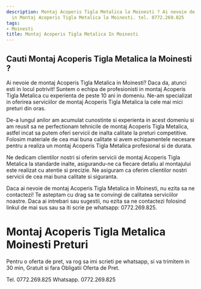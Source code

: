 ```yaml
---
description: Montaj Acoperis Tigla Metalica la Moinesti ? Ai nevoie de un profesionist
  in Montaj Acoperis Tigla Metalica la Moinesti. tel. 0772.269.825
tags:
- Moinesti
title: Montaj Acoperis Tigla Metalica In Moinesti
---
```



## Cauti Montaj Acoperis Tigla Metalica la Moinesti ?

Ai nevoie de montaj Acoperis Tigla Metalica in Moinesti? Daca da, atunci esti in locul potrivit! Suntem o echipa de profesionisti in montaj Acoperis Tigla Metalica cu experienta de peste 10 ani in domeniu. Ne-am specializat in oferirea serviciilor de montaj Acoperis Tigla Metalica la cele mai mici preturi din oras.

De-a lungul anilor am acumulat cunostinte si experienta in acest domeniu si am reusit sa ne perfectionam tehnicile de montaj Acoperis Tigla Metalica, astfel incat sa putem oferi servicii de inalta calitate la preturi competitive. Folosim materiale de cea mai buna calitate si avem echipamentele necesare pentru a realiza un montaj Acoperis Tigla Metalica profesional si de durata.

Ne dedicam clientilor nostri si oferim servicii de montaj Acoperis Tigla Metalica la standarde inalte, asigurandu-ne ca fiecare detaliu al montajului este realizat cu atentie si precizie. Ne asiguram ca oferim clientilor nostri servicii de cea mai buna calitate si siguranta.

Daca ai nevoie de montaj Acoperis Tigla Metalica in Moinesti, nu ezita sa ne contactezi! Te asteptam cu drag sa te convingi de calitatea serviciilor noastre. Daca ai intrebari sau sugestii, nu ezita sa ne contactezi folosind linkul de mai sus sau sa iti scrie pe whatsapp: 0772.269.825.

# Montaj Acoperis Tigla Metalica Moinesti Preturi
Pentru o oferta de pret, va rog sa imi scrieti pe whatsapp, si va trimitem in 30 min, Gratuit si fara Obligatii Oferta de Pret.

Tel. 0772.269.825
Whatsapp. 0772.269.825